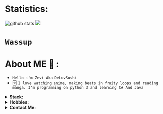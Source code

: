 # Statistics:
![github stats](https://github-readme-stats.vercel.app/api?username=deluvsushi&show_icons=true&theme=dark)
![](https://komarev.com/ghpvc/?username=deluvsushi&color=000000&style=plastic&label=viewers)

# `Wassup`
# About ME 💬 :
- `Hello i'm Zevi Aka DeLuvSushi`
- 🃟 `I love watching anime, making beats in fruity loops and reading manga. I'm programming on python 3 and learning C# And Java`
<details>
  <summary><b>Stack: </b></summary>
<p align="center">
</p>

![python](https://img.shields.io/badge/-python-black?style=for-the-badge&logo=python&logoColor=white&labelColor=000000)
![nodejs](https://img.shields.io/badge/-node.js-black?style=for-the-badge&logo=node.js&logoColor=white&labelColor=000000)
![github](https://img.shields.io/badge/-github-black?style=for-the-badge&logo=github&logoColor=white&labelColor=000000)
![git](https://img.shields.io/badge/-git-black?style=for-the-badge&logo=git&logoColor=white&labelColor=000000)

</details>

<details>
  <summary><b>Hobbies: </b></summary>
<p align="center">
</p>

![watchinganime](https://img.shields.io/badge/-1.Watching%20Anime-black?style=for-the-badge&logo=null&logoColor=white&labelColor=000000)

![gaming](https://img.shields.io/badge/-2.Gaming-black?style=for-the-badge&logo=null&logoColor=white&labelColor=000000)

![makingbeats](https://img.shields.io/badge/-3.Making%20Beats-black?style=for-the-badge&logo=null&logoColor=white&labelColor=000000)

![codingprogramming](https://img.shields.io/badge/-4.Coding/Programming-black?style=for-the-badge&logo=null&logoColor=white&labelColor=000000)

![readingmanga](https://img.shields.io/badge/-5.Reading%20Manga-black?style=for-the-badge&logo=null&logoColor=white&labelColor=000000)

</details>

<details>
  <summary><b>Contact Me: </b></summary>
<p align="center">
</p>

- `YouTube: https://youtube.com/channel/UCfr0xeEmrOs1j9y5TvNyMgg`
- `Telegram: @FFuckEmWeBall`

</details>
